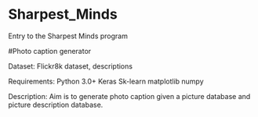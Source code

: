 # Sharpest_Minds
Entry to the Sharpest Minds program 

#Photo caption generator

Dataset: Flickr8k dataset, descriptions

Requirements:
Python 3.0+
Keras
Sk-learn
matplotlib
numpy

Description:
Aim is to generate photo caption given a picture database and picture description database. 
